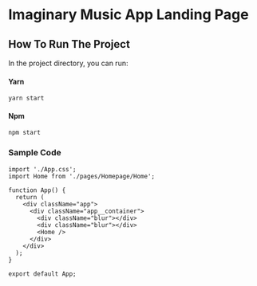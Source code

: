 # Imaginary Music App Landing Page 

## How To Run The Project 

In the project directory, you can run:

#### Yarn
`yarn start`

#### Npm
`npm start`

 ### Sample Code

```
import './App.css';
import Home from './pages/Homepage/Home';

function App() {
  return (
    <div className="app">
      <div className="app__container">
        <div className="blur"></div>
        <div className="blur"></div>
        <Home />
      </div>
    </div>
  );
}

export default App;

```

